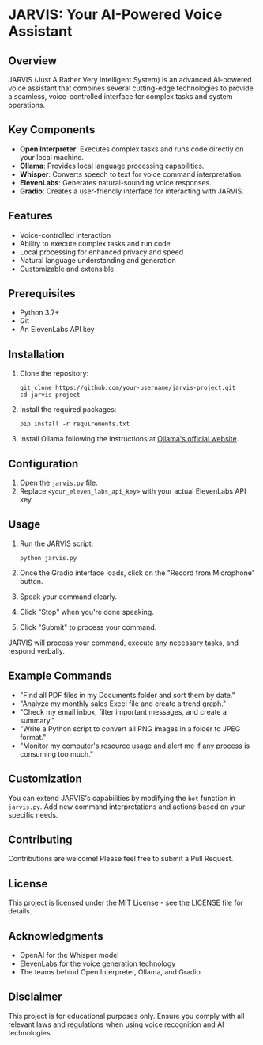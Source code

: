# JARVIS: Your AI-Powered Voice Assistant

## Overview

JARVIS (Just A Rather Very Intelligent System) is an advanced AI-powered voice assistant that combines several cutting-edge technologies to provide a seamless, voice-controlled interface for complex tasks and system operations.

## Key Components

- **Open Interpreter**: Executes complex tasks and runs code directly on your local machine.
- **Ollama**: Provides local language processing capabilities.
- **Whisper**: Converts speech to text for voice command interpretation.
- **ElevenLabs**: Generates natural-sounding voice responses.
- **Gradio**: Creates a user-friendly interface for interacting with JARVIS.

## Features

- Voice-controlled interaction
- Ability to execute complex tasks and run code
- Local processing for enhanced privacy and speed
- Natural language understanding and generation
- Customizable and extensible

## Prerequisites

- Python 3.7+
- Git
- An ElevenLabs API key

## Installation

1. Clone the repository:
   ```
   git clone https://github.com/your-username/jarvis-project.git
   cd jarvis-project
   ```

2. Install the required packages:
   ```
   pip install -r requirements.txt
   ```

3. Install Ollama following the instructions at [Ollama's official website](https://ollama.ai/).

## Configuration

1. Open the `jarvis.py` file.
2. Replace `<your_eleven_labs_api_key>` with your actual ElevenLabs API key.

## Usage

1. Run the JARVIS script:
   ```
   python jarvis.py
   ```

2. Once the Gradio interface loads, click on the "Record from Microphone" button.
3. Speak your command clearly.
4. Click "Stop" when you're done speaking.
5. Click "Submit" to process your command.

JARVIS will process your command, execute any necessary tasks, and respond verbally.

## Example Commands

- "Find all PDF files in my Documents folder and sort them by date."
- "Analyze my monthly sales Excel file and create a trend graph."
- "Check my email inbox, filter important messages, and create a summary."
- "Write a Python script to convert all PNG images in a folder to JPEG format."
- "Monitor my computer's resource usage and alert me if any process is consuming too much."

## Customization

You can extend JARVIS's capabilities by modifying the `bot` function in `jarvis.py`. Add new command interpretations and actions based on your specific needs.

## Contributing

Contributions are welcome! Please feel free to submit a Pull Request.

## License

This project is licensed under the MIT License - see the [LICENSE](LICENSE) file for details.

## Acknowledgments

- OpenAI for the Whisper model
- ElevenLabs for the voice generation technology
- The teams behind Open Interpreter, Ollama, and Gradio

## Disclaimer

This project is for educational purposes only. Ensure you comply with all relevant laws and regulations when using voice recognition and AI technologies.
